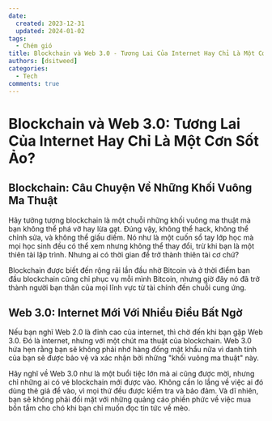 ```yaml
---
date:
  created: 2023-12-31
  updated: 2024-01-02
tags:
  - Chém gió
title: Blockchain và Web 3.0 - Tương Lai Của Internet Hay Chỉ Là Một Cơn Sốt Ảo?
authors: [dsitweed]
categories:
  - Tech
comments: true
---
```


# Blockchain và Web 3.0: Tương Lai Của Internet Hay Chỉ Là Một Cơn Sốt Ảo?

## Blockchain: Câu Chuyện Về Những Khối Vuông Ma Thuật

Hãy tưởng tượng blockchain là một chuỗi những khối vuông ma thuật mà bạn không thể phá vỡ hay lừa gạt. Đúng vậy, không thể hack, không thể chỉnh sửa, và không thể giấu diếm. Nó như là một cuốn sổ tay lớp học mà mọi học sinh đều có thể xem nhưng không thể thay đổi, trừ khi bạn là một thiên tài lập trình. Nhưng ai có thời gian để trở thành thiên tài cơ chứ?

<!-- more -->

Blockchain được biết đến rộng rãi lần đầu nhờ Bitcoin và ở thời điểm ban đầu blockchain cũng chỉ phục vụ mỗi mình Bitcoin, nhưng giờ đây nó đã trở thành người bạn thân của mọi lĩnh vực từ tài chính đến chuỗi cung ứng.

## Web 3.0: Internet Mới Với Nhiều Điều Bất Ngờ

Nếu bạn nghĩ Web 2.0 là đỉnh cao của internet, thì chờ đến khi bạn gặp Web 3.0. Đó là internet, nhưng với một chút ma thuật của blockchain. Web 3.0 hứa hẹn rằng bạn sẽ không phải nhớ hàng đống mật khẩu nữa vì danh tính của bạn sẽ được bảo vệ và xác nhận bởi những "khối vuông ma thuật" này.

Hãy nghĩ về Web 3.0 như là một buổi tiệc lớn mà ai cũng được mời, nhưng chỉ những ai có vé blockchain mới được vào. Không cần lo lắng về việc ai đó dùng thẻ giả để vào, vì mọi thứ đều được kiểm tra và bảo đảm. Và dĩ nhiên, bạn sẽ không phải đối mặt với những quảng cáo phiền phức về việc mua bồn tắm cho chó khi bạn chỉ muốn đọc tin tức về mèo.
